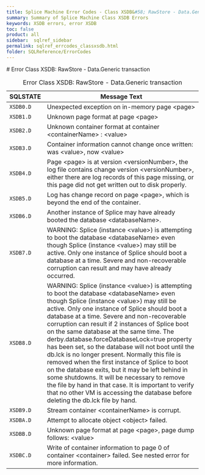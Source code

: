 ```yaml
---
title: Splice Machine Error Codes - Class XSDB&#58; RawStore - Data.Generic transaction
summary: Summary of Splice Machine Class XSDB Errors
keywords: XSDB errors, error XSDB
toc: false
product: all
sidebar:  sqlref_sidebar
permalink: sqlref_errcodes_classxsdb.html
folder: SQLReference/ErrorCodes
---
```

<section>
<div class="TopicContent" data-swiftype-index="true" markdown="1">
# Error Class XSDB: RawStore - Data.Generic transaction

<table>
                <caption>Error Class XSDB: RawStore - Data.Generic transaction</caption>
                <thead>
                    <tr>
                        <th>SQLSTATE</th>
                        <th>Message Text</th>
                    </tr>
                </thead>
                <tbody>
                    <tr>
                        <td><code>XSDB0.D</code></td>
                        <td>Unexpected exception on in-memory page <span class="VarName">&lt;page&gt;</span></td>
                    </tr>
                    <tr>
                        <td><code>XSDB1.D</code></td>
                        <td>Unknown page format at page <span class="VarName">&lt;page&gt;</span></td>
                    </tr>
                    <tr>
                        <td><code>XSDB2.D</code></td>
                        <td>Unknown container format at container <span class="VarName">&lt;containerName&gt;</span> : <span class="VarName">&lt;value&gt;</span></td>
                    </tr>
                    <tr>
                        <td><code>XSDB3.D</code></td>
                        <td>Container information cannot change once written: was <span class="VarName">&lt;value&gt;</span>, now <span class="VarName">&lt;value&gt;</span></td>
                    </tr>
                    <tr>
                        <td><code>XSDB4.D</code></td>
                        <td>Page <span class="VarName">&lt;page&gt;</span> is at version <span class="VarName">&lt;versionNumber&gt;</span>, the log file contains change version <span class="VarName">&lt;versionNumber&gt;</span>, either there are log records of this page missing, or this page did not get written out to disk properly.</td>
                    </tr>
                    <tr>
                        <td><code>XSDB5.D</code></td>
                        <td>Log has change record on page <span class="VarName">&lt;page&gt;</span>, which is beyond the end of the container.</td>
                    </tr>
                    <tr>
                        <td><code>XSDB6.D</code></td>
                        <td>Another instance of Splice may have already booted the database <span class="VarName">&lt;databaseName&gt;</span>.</td>
                    </tr>
                    <tr>
                        <td><code>XSDB7.D</code></td>
                        <td>WARNING: Splice (instance <span class="VarName">&lt;value&gt;</span>) is attempting to boot the database <span class="VarName">&lt;databaseName&gt;</span> even though Splice (instance <span class="VarName">&lt;value&gt;</span>) may still be active.  Only one instance of Splice should boot a database at a time. Severe and non-recoverable corruption can result and may have already occurred.</td>
                    </tr>
                    <tr>
                        <td><code>XSDB8.D</code></td>
                        <td>WARNING: Splice (instance <span class="VarName">&lt;value&gt;</span>) is attempting to boot the database <span class="VarName">&lt;databaseName&gt;</span> even though Splice (instance <span class="VarName">&lt;value&gt;</span>) may still be active.  Only one instance of Splice should boot a database at a time. Severe and non-recoverable corruption can result if 2 instances of Splice boot on the same database at the same time.  The derby.database.forceDatabaseLock=true property has been set, so the database will not boot until the db.lck is no longer present.  Normally this file is removed when the first instance of Splice to boot on the database exits, but it may be left behind in some shutdowns.  It will be necessary to remove the file by hand in that case.  It is important to verify that no other VM is accessing the database before deleting the db.lck file by hand.</td>
                    </tr>
                    <tr>
                        <td><code>XSDB9.D</code></td>
                        <td>Stream container <span class="VarName">&lt;containerName&gt;</span> is corrupt.</td>
                    </tr>
                    <tr>
                        <td><code>XSDBA.D</code></td>
                        <td>Attempt to allocate object <span class="VarName">&lt;object&gt;</span> failed.</td>
                    </tr>
                    <tr>
                        <td><code>XSDBB.D</code></td>
                        <td>Unknown page format at page <span class="VarName">&lt;page&gt;</span>, page dump follows: <span class="VarName">&lt;value&gt;</span> <![CDATA[ ]]></td>
                    </tr>
                    <tr>
                        <td><code>XSDBC.D</code></td>
                        <td>Write of container information to page 0 of container <span class="VarName">&lt;container&gt;</span> failed.  See nested error for more information.  </td>
                    </tr>
                </tbody>
            </table>
</div>
</section>

